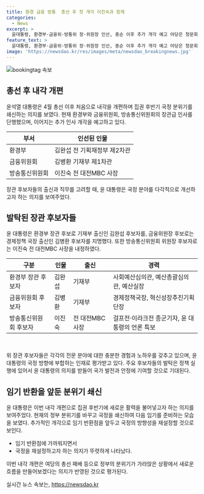 ```yaml
---
title: 환경 금융 방통  총선 후 첫 개각 이진숙과 함께
categories:
  - News
excerpt: >
  윤대통령, 환경부·금융위·방통위 장·위원장 인선, 중순 이후 추가 개각 예고 야당은 청문회 벼뤄 4월 총선 이후 첫 내각 개편, 국정 분위기 쇄신 목표 윤 대통령은 김완섭 환경부 장관 후보자와 김병환 금융위원장 후보자, 이진숙 방송통신위원회 후보자를 공식 지명했다. 이번 개편에는 후속 개각의 조짐이 보이며, 4월 총선 이후의 정부 분위기를 바꾸고자 하는 의지가 반영됐다. 대통령실은 중순 이후 추가 개각을 위한 인사 검증 절차를 진행 중이다. 하지만 여야 관계의 얼어붙음으로 공영방송 이사진 교체를 앞둔 방통위 인사청문회에서 고심이 필요한 상황이다.
feature_text: >
  윤대통령, 환경부·금융위·방통위 장·위원장 인선, 중순 이후 추가 개각 예고 야당은 청문회 벼뤄 4월 총선 이후 첫 내각 개편, 국정 분위기 쇄신 목표 윤 대통령은 김완섭 환경부 장관 후보자와 김병환 금융위원장 후보자, 이진숙 방송통신위원회 후보자를 공식 지명했다. 이번 개편에는 후속 개각의 조짐이 보이며, 4월 총선 이후의 정부 분위기를 바꾸고자 하는 의지가 반영됐다. 대통령실은 중순 이후 추가 개각을 위한 인사 검증 절차를 진행 중이다. 하지만 여야 관계의 얼어붙음으로 공영방송 이사진 교체를 앞둔 방통위 인사청문회에서 고심이 필요한 상황이다.
image: 'https://newsdao.kr/res/images/meta/newsdao_breakingnews.jpg'
---
```


<p><img src="https://newsdao.kr/res/images/meta/newsdao_breakingnews.jpg" alt="bookingtag 속보" /></p>

<h2 data-ke-size="size26">총선 후 내각 개편</h2>

<p data-ke-size="size16">윤석열 대통령은 4월 총선 이후 처음으로 내각을 개편하며 집권 후반기 국정 분위기를 쇄신하는 의지를 보였다. 현재 환경부와 금융위원회, 방송통신위원회의 장관급 인사를 단행했으며, 이어지는 추가 인사 개각을 예고하고 있다.</p>

<table>
  <thead>
    <tr>
      <th>부서</th>
      <th>인선된 인물</th>
    </tr>
  </thead>
  <tbody>
    <tr>
      <td>환경부</td>
      <td>김완섭 전 기획재정부 제2차관</td>
    </tr>
    <tr>
      <td>금융위원회</td>
      <td>김병환 기재부 제1차관</td>
    </tr>
    <tr>
      <td>방송통신위원회</td>
      <td>이진숙 전 대전MBC 사장</td>
    </tr>
  </tbody>
</table>

<p data-ke-size="size16">장관 후보자들의 출신과 직무를 고려할 때, 윤 대통령은 국정 분야를 다각적으로 개선하고자 하는 의지를 보여주었다.</p>

<h2 data-ke-size="size26">발탁된 장관 후보자들</h2>

<p data-ke-size="size16">윤 대통령은 환경부 장관 후보로 기재부 출신인 김완섭 후보자를, 금융위원장 후보로는 경제정책 국장 출신인 김병환 후보자를 지명했다. 또한 방송통신위원회 위원장 후보자로는 이진숙 전 대전MBC 사장을 내정하였다.</p>

<table>
  <thead>
    <tr>
      <th>구분</th>
      <th>인물</th>
      <th>출신</th>
      <th>경력</th>
    </tr>
  </thead>
  <tbody>
    <tr>
      <td>환경부 장관 후보자</td>
      <td>김완섭</td>
      <td>기재부</td>
      <td>사회예산심의관, 예산총괄심의관, 예산실장</td>
    </tr>
    <tr>
      <td>금융위원회 후보자</td>
      <td>김병환</td>
      <td>기재부</td>
      <td>경제정책국장, 혁신성장추진기획단장</td>
    </tr>
    <tr>
      <td>방송통신위원회 후보자</td>
      <td>이진숙</td>
      <td>전 대전MBC 사장</td>
      <td>걸프전·이라크전 종군기자, 윤 대통령의 언론 특보</td>
    </tr>
  </tbody>
</table>

<p data-ke-size="size16">&nbsp;</p>

<p data-ke-size="size16">위 장관 후보자들은 각각의 전문 분야에 대한 충분한 경험과 노하우를 갖추고 있으며, 윤 대통령의 국정 방향에 부합하는 인재로 평가받고 있다. 주요 후보자들의 발탁은 정책 실행에 있어서 윤 대통령의 의지를 받들어 국가 발전과 안정에 기여할 것으로 기대된다.</p>

<h2 data-ke-size="size26">임기 반환을 앞둔 분위기 쇄신</h2>

<p data-ke-size="size16">윤 대통령은 이번 내각 개편으로 집권 후반기에 새로운 활력을 불어넣고자 하는 의지를 보여주었다. 현재의 정부 분위기를 바꾸고 국정을 쇄신하여 다음 임기를 준비하는 모습을 보였다. 추가적인 개각으로 임기 반환점을 앞두고 국정의 방향성을 재설정할 것으로 보인다.</p>

<ul>
  <li>임기 반환점에 가까워지면서</li>
  <li>국정을 재설정하고자 하는 의지가 뚜렷하게 나타났다.</li>
</ul>

<p data-ke-size="size16">이번 내각 개편은 여당의 총선 패배 등으로 정부의 분위기가 가라앉은 상황에서 새로운 흐름을 만들어보겠다는 의지가 반영된 것으로 평가된다.</p>
실시간 뉴스 속보는, <a href="https://newsdao.kr" rel="dofollow">https://newsdao.kr</a>


